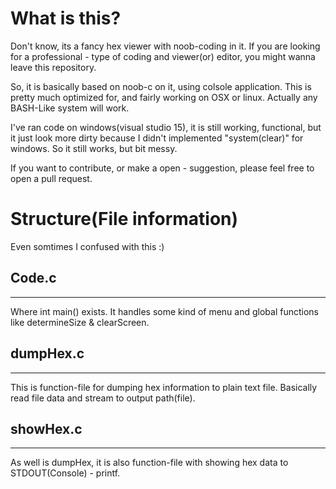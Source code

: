 # What is this?
Don't know, its a fancy hex viewer with noob-coding in it. If you are looking for a professional - type of coding and viewer(or) editor, you might wanna leave this repository.

So, it is basically based on noob-c on it, using colsole application. This is pretty much optimized for, and fairly working on OSX or linux. Actually any BASH-Like system will work.

I've ran code on windows(visual studio 15), it is still working, functional, but it just look more dirty because I didn't implemented "system(clear)" for windows. So it still works, but bit messy.

If you want to contribute, or make a open - suggestion, please feel free to open a pull request.

# Structure(File information)
Even somtimes I confused with this :)

## Code.c
----
Where int main() exists. It handles some kind of menu and global functions like determineSize & clearScreen.

## dumpHex.c
----
This is function-file for dumping hex information to plain text file. Basically read file data and stream to output path(file).

## showHex.c
----
As well is dumpHex, it is also function-file with showing hex data to STDOUT(Console) - printf.
